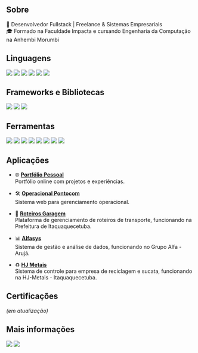 ## Sobre
🚀 Desenvolvedor Fullstack | Freelance & Sistemas Empresariais  
🎓 Formado na Faculdade Impacta e cursando Engenharia da Computação na Anhembi Morumbi  

## Linguagens
<img src="https://img.shields.io/badge/Python-14354C?style=for-the-badge&logo=python&logoColor=white"></img> 
<img src="https://img.shields.io/badge/HTML-239120?style=for-the-badge&logo=html5&logoColor=white"></img> 
<img src="https://img.shields.io/badge/-CSS-1572B6?logo=css3&style=for-the-badge&logoColor=white"></img> 
<img src="https://img.shields.io/badge/JavaScript-F7DF1E?style=for-the-badge&logo=javascript&logoColor=black"></img> 
<img src="https://img.shields.io/badge/Node.js-339933?style=for-the-badge&logo=nodedotjs&logoColor=white"></img> 
<img src="https://img.shields.io/badge/React-61DAFB?style=for-the-badge&logo=react&logoColor=black"></img> 

## Frameworks e Bibliotecas
<img src="https://img.shields.io/badge/Flask-000000?style=for-the-badge&logo=flask&logoColor=white"></img> 
<img src="https://img.shields.io/badge/Django-092E20?style=for-the-badge&logo=django&logoColor=white"></img> 
<img src="https://img.shields.io/badge/-OpenAI-412991?logo=openai&style=for-the-badge"></img>  

## Ferramentas
<img src="https://img.shields.io/badge/MySQL-4479A1?style=for-the-badge&logo=mysql&logoColor=white"></img> 
<img src="https://img.shields.io/badge/-Bootstrap-7952B3?logo=bootstrap&style=for-the-badge&logoColor=white"></img> 
<img src="https://img.shields.io/badge/Microsoft_Excel-217346?style=for-the-badge&logo=microsoft-excel&logoColor=white"></img> 
<img src="https://img.shields.io/badge/Git-E34F26?style=for-the-badge&logo=git&logoColor=white"></img> 
<img src="https://img.shields.io/badge/GitHub-181717?style=for-the-badge&logo=github&logoColor=white"></img> 
<img src="https://img.shields.io/badge/-GitLab-FC6D26?logo=gitlab&style=for-the-badge&logoColor=white"></img> 
<img src="https://img.shields.io/badge/AWS%20S3-569A31?style=for-the-badge&logo=amazons3&logoColor=white"></img> 
<img src="https://img.shields.io/badge/AWS%20EC2-FF9900?style=for-the-badge&logo=amazonec2&logoColor=white"></img>  

## Aplicações
- 🌐 [**Portfólio Pessoal**](https://portfolio-raul-2025.vercel.app/)  
  Portfólio online com projetos e experiências.  

- 🛠️ [**Operacional Pontocom**](https://operacional-pontocom.vercel.app/)  
  Sistema web para gerenciamento operacional.  

- 🚌 [**Roteiros Garagem**](https://roteiros-garagem-production.up.railway.app/)  
  Plataforma de gerenciamento de roteiros de transporte, funcionando na Prefeitura de Itaquaquecetuba.  

- 📊 [**Alfasys**](https://alfasys.up.railway.app/index.html)  
  Sistema de gestão e análise de dados, funcionando no Grupo Alfa - Arujá.  

- ♻️ [**HJ Metais**](https://hj-metais-sucata-production.up.railway.app/)  
  Sistema de controle para empresa de reciclagem e sucata, funcionando na HJ-Metais - Itaquaquecetuba.  

## Certificações
*(em atualização)*  

## Mais informações
<img src="https://github-readme-streak-stats.herokuapp.com/?user=raulguiii&theme=dark"/>

<a href="mailto:raulnicofabi@gmail.com" target="_blank">
  <img src="https://img.shields.io/badge/Gmail-D14836?style=for-the-badge&logo=gmail&logoColor=white"></img>
</a>
